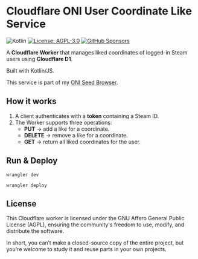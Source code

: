 # Cloudflare ONI User Coordinate Like Service

![Kotlin](https://img.shields.io/badge/kotlin-2.2.20-blue.svg?logo=kotlin)
[![License: AGPL-3.0](https://img.shields.io/badge/license-AGPL--3.0-blue.svg)](https://www.gnu.org/licenses/agpl-3.0)
[![GitHub Sponsors](https://img.shields.io/badge/Sponsor-gray?&logo=GitHub-Sponsors&logoColor=EA4AAA)](https://github.com/sponsors/StefanOltmann)

A **Cloudflare Worker** that manages liked coordinates of logged-in Steam users using **Cloudflare D1**.

Built with Kotlin/JS.

This service is part of my [ONI Seed Browser](https://stefan-oltmann.de/oni-seed-browser).

## How it works

1. A client authenticates with a **token** containing a Steam ID.
2. The Worker supports three operations:
    - **PUT** → add a like for a coordinate.
    - **DELETE** → remove a like for a coordinate.
    - **GET** → return all liked coordinates for the user.

## Run & Deploy

```
wrangler dev
```

```
wrangler deploy
```

## License

This Cloudflare worker is licensed under the GNU Affero General Public License (AGPL),
ensuring the community's freedom to use, modify, and distribute the software.

In short, you can’t make a closed-source copy of the entire project,
but you're welcome to study it and reuse parts in your own projects.
